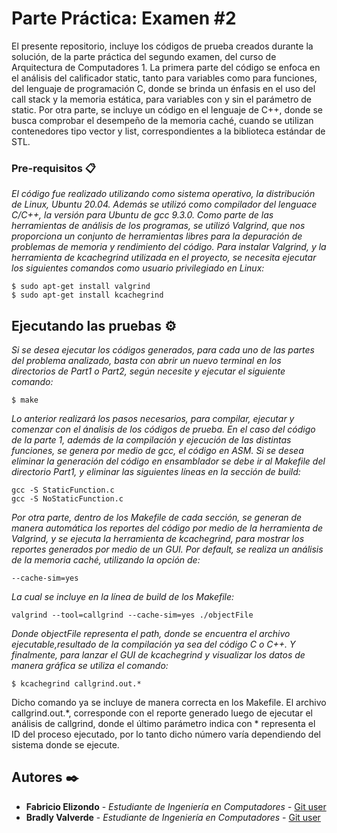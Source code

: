 # Parte Práctica: Examen #2

El presente repositorio, incluye los códigos de prueba creados durante la solución, de la parte práctica del segundo examen, del curso de Arquitectura de Computadores 1. La primera parte del código se enfoca en el análisis del calificador static, tanto para variables como para funciones, del lenguaje de programación C, donde se brinda un énfasis en el uso del call stack y la memoria estática, para variables con y sin el parámetro de static. Por otra parte, se incluye un código en el lenguaje de C++, donde se busca comprobar el desempeño de la memoria caché, cuando se utilizan contenedores tipo vector y list, correspondientes a la biblioteca estándar de STL.


### Pre-requisitos 📋

_El código fue realizado utilizando como sistema operativo, la distribución de Linux, Ubuntu 20.04. Además se utilizó como compilador del lenguace C/C++, la versión para Ubuntu de gcc 9.3.0. Como parte de las herramientas de análisis de los programas, se utilizó Valgrind, que nos proporciona un conjunto de herramientas libres para la depuración de problemas de memoria y rendimiento del código. Para instalar Valgrind, y la herramienta de kcachegrind utilizada en el proyecto,  se necesita ejecutar los siguientes comandos como usuario privilegiado en Linux:_

```
$ sudo apt-get install valgrind
$ sudo apt-get install kcachegrind
```

## Ejecutando las pruebas ⚙️

_Si se desea ejecutar los códigos generados, para cada uno de las partes del problema analizado, basta con abrir un nuevo terminal en los directorios de Part1 o Part2, según necesite y ejecutar el siguiente comando:_

```
$ make
```
_Lo anterior realizará los pasos necesarios, para compilar, ejecutar y comenzar con el ánalisis de los códigos de prueba. En el caso del código de la parte 1, además de la compilación y ejecución de las distintas funciones, se genera por medio de gcc, el código en ASM. Si se desea eliminar la generación del código en ensamblador se debe ir al Makefile del directorio Part1, y eliminar las siguientes líneas en la sección de build:_

```
gcc -S StaticFunction.c
gcc -S NoStaticFunction.c
```
_Por otra parte, dentro de los Makefile de cada sección, se generan de manera automática los reportes del código por medio de la herramienta de Valgrind, y se ejecuta la herramienta de kcachegrind, para mostrar los reportes generados por medio de un GUI. Por default, se realiza un análisis de la memoria caché, utilizando la opción de:_

```
--cache-sim=yes
```
_La cual se incluye en la línea de build de los Makefile:_

```
valgrind --tool=callgrind --cache-sim=yes ./objectFile

```

_Donde objectFile representa el path, donde se encuentra el archivo ejecutable,resultado de la compilación ya sea del código C o C++. Y finalmente, para lanzar el GUI de kcachegrind y visualizar los datos de manera gráfica se utiliza el comando:_

```
$ kcachegrind callgrind.out.*
```

Dicho comando ya se incluye de manera correcta en los Makefile. El archivo callgrind.out.*, corresponde con el reporte generado luego de ejecutar el análisis de callgrind, donde el último parámetro indica con * representa el ID del proceso ejecutado, por lo tanto dicho número varía dependiendo del sistema donde se ejecute.

## Autores ✒️


* **Fabricio Elizondo** - *Estudiante de Ingeniería en Computadores* - [Git user](https://github.com/Fabelifer2797)
* **Bradly Valverde** - *Estudiante de Ingeniería en Computadores* - [Git user](https://github.com/Brad0914)
